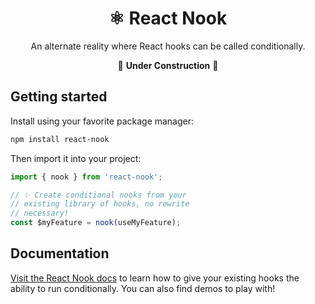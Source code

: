 <!-- automd:file src="../../README.md" -->

<div align="center">

# ⚛︎ React Nook

An alternate reality where React hooks can be called conditionally.

🚧 **Under Construction** 🚧

</div>

## Getting started

Install using your favorite package manager:

```sh
npm install react-nook
```

Then import it into your project:

```ts
import { nook } from 'react-nook';

// ✨ Create conditional nooks from your
// existing library of hooks, no rewrite
// necessary!
const $myFeature = nook(useMyFeature);
```

## Documentation

[Visit the React Nook docs](https://iwoplaza.dev/react-nook) to learn how to give your existing hooks the ability to run conditionally. You can also find demos to play with!

<!-- /automd -->